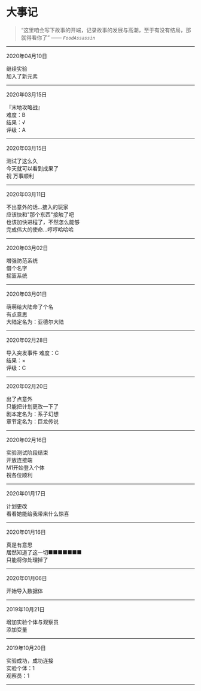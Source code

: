# 大事记

> “这里咱会写下故事的开端，记录故事的发展与高潮，至于有没有结局，那就得看你了”   —— *`FoodAssassin`*

* * *

2020年04月10日

继续实验  
加入了新元素  

* * *

2020年03月15日

『末地攻略战』  
难度：B  
结果：√  
评级：A

* * *

2020年03月15日

测试了这么久  
今天就可以看到成果了  
祝 万事顺利

* * *

2020年03月11日

不出意外的话...接入的玩家  
应该快和"那个东西"接触了吧  
也该加快进程了，不然怎么能够  
完成伟大的使命...哼哼哈哈哈

* * *

2020年03月02日

增强防范系统  
借个名字  
摇篮系统

* * *

2020年03月01日

萌萌给大陆命了个名  
有点意思  
大陆定名为：亚德尔大陆

* * *

2020年02月28日

导入突发事件
难度：C  
结果：×  
评级：C  

* * *

2020年02月20日

出了点意外  
只能把计划更改一下了  
剧本定名为：系子幻想  
章节定名为：巨龙传说  

* * *

2020年02月16日

实验测试阶段结束  
开放连接端  
M1开始登入个体  
祝各位顺利

* * *

2020年01月17日

计划更改  
看看她能给我带来什么惊喜

* * *

2020年01月16日

真是有意思  
居然知道了这一切■■■■■■■  
只能将你处理掉了

* * *

2020年01月06日

开始导入数据体  

* * *

2019年10月21日

增加实验个体与观察员  
添加变量  

* * *

2019年10月20日

实验成功，成功连接  
实验个体：1  
观察员：1

* * *
